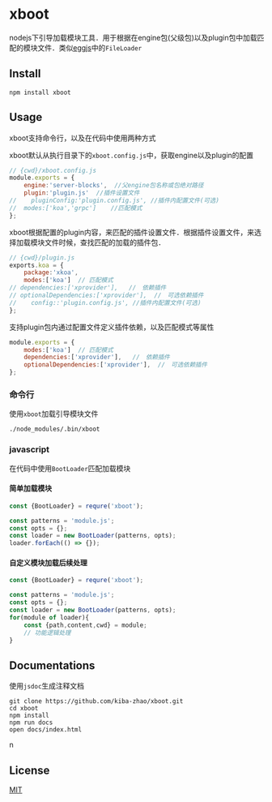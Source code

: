 # xboot #
nodejs下引导加载模块工具．用于根据在engine包(父级包)以及plugin包中加载匹配的模块文件．类似[eggjs](https://eggjs.org/zh-cn/)中的`FileLoader`

## Install ##

``` shell
npm install xboot
```

## Usage ##
xboot支持命令行，以及在代码中使用两种方式

xboot默认从执行目录下的`xboot.config.js`中，获取engine以及plugin的配置

``` javascript
// {cwd}/xboot.config.js
module.exports = {
    engine:'server-blocks',  //父engine包名称或包绝对路径
    plugin:'plugin.js'  //插件设置文件
//    pluginConfig:'plugin.config.js', //插件内配置文件(可选)
//  modes:['koa','grpc']    //匹配模式
};
```

xboot根据配置的plugin内容，来匹配的插件设置文件．根据插件设置文件，来选择加载模块文件时候，查找匹配的加载的插件包．

``` javascript
// {cwd}/plugin.js
exports.koa = {
    package:'xkoa',
    modes:['koa']  // 匹配模式
// dependencies:['xprovider'],   //　依赖插件
// optionalDependencies:['xprovider'],  //　可选依赖插件
//    config::'plugin.config.js', //插件内配置文件(可选)    
};
```

支持plugin包内通过配置文件定义插件依赖，以及匹配模式等属性

``` javascript
module.exports = {
    modes:['koa']  // 匹配模式
    dependencies:['xprovider'],   //　依赖插件
    optionalDependencies:['xprovider'],  //　可选依赖插件
};
```

### 命令行 ###
使用`xboot`加载引导模块文件

``` shell
./node_modules/.bin/xboot
```

### javascript ###
在代码中使用`BootLoader`匹配加载模块

#### 简单加载模块 ####

``` javascript
const {BootLoader} = requre('xboot');

const patterns = 'module.js';
const opts = {};
const loader = new BootLoader(patterns, opts);
loader.forEach(() => {});
```

#### 自定义模块加载后续处理 ####

``` javascript
const {BootLoader} = requre('xboot');

const patterns = 'module.js';
const opts = {};
const loader = new BootLoader(patterns, opts);
for(module of loader){
    const {path,content,cwd} = module;
    // 功能逻辑处理
}
```

## Documentations ##
使用`jsdoc`生成注释文档

``` shell
git clone https://github.com/kiba-zhao/xboot.git
cd xboot
npm install
npm run docs
open docs/index.html
```
n
## License ##
[MIT](LICENSE)
